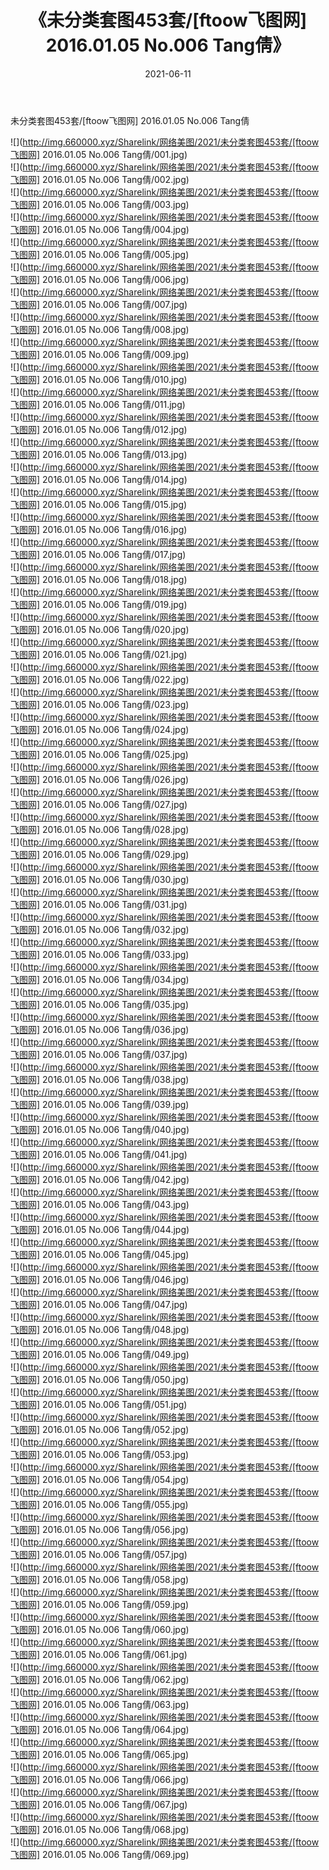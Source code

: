 ﻿---
layout: post
title:  《未分类套图453套/[ftoow飞图网] 2016.01.05 No.006 Tang倩》
date:   2021-06-11
img: http://img.660000.xyz/Sharelink/网络美图/2021/未分类套图453套/[ftoow飞图网] 2016.01.05 No.006 Tang倩/000.jpg
categories: [美女, 清纯, 唯美]
---

未分类套图453套/[ftoow飞图网] 2016.01.05 No.006 Tang倩

 ![](http://img.660000.xyz/Sharelink/网络美图/2021/未分类套图453套/[ftoow飞图网] 2016.01.05 No.006 Tang倩/001.jpg) <br>![](http://img.660000.xyz/Sharelink/网络美图/2021/未分类套图453套/[ftoow飞图网] 2016.01.05 No.006 Tang倩/002.jpg) <br>![](http://img.660000.xyz/Sharelink/网络美图/2021/未分类套图453套/[ftoow飞图网] 2016.01.05 No.006 Tang倩/003.jpg) <br>![](http://img.660000.xyz/Sharelink/网络美图/2021/未分类套图453套/[ftoow飞图网] 2016.01.05 No.006 Tang倩/004.jpg) <br>![](http://img.660000.xyz/Sharelink/网络美图/2021/未分类套图453套/[ftoow飞图网] 2016.01.05 No.006 Tang倩/005.jpg) <br>![](http://img.660000.xyz/Sharelink/网络美图/2021/未分类套图453套/[ftoow飞图网] 2016.01.05 No.006 Tang倩/006.jpg) <br>![](http://img.660000.xyz/Sharelink/网络美图/2021/未分类套图453套/[ftoow飞图网] 2016.01.05 No.006 Tang倩/007.jpg) <br>![](http://img.660000.xyz/Sharelink/网络美图/2021/未分类套图453套/[ftoow飞图网] 2016.01.05 No.006 Tang倩/008.jpg) <br>![](http://img.660000.xyz/Sharelink/网络美图/2021/未分类套图453套/[ftoow飞图网] 2016.01.05 No.006 Tang倩/009.jpg) <br>![](http://img.660000.xyz/Sharelink/网络美图/2021/未分类套图453套/[ftoow飞图网] 2016.01.05 No.006 Tang倩/010.jpg) <br>![](http://img.660000.xyz/Sharelink/网络美图/2021/未分类套图453套/[ftoow飞图网] 2016.01.05 No.006 Tang倩/011.jpg) <br>![](http://img.660000.xyz/Sharelink/网络美图/2021/未分类套图453套/[ftoow飞图网] 2016.01.05 No.006 Tang倩/012.jpg) <br>![](http://img.660000.xyz/Sharelink/网络美图/2021/未分类套图453套/[ftoow飞图网] 2016.01.05 No.006 Tang倩/013.jpg) <br>![](http://img.660000.xyz/Sharelink/网络美图/2021/未分类套图453套/[ftoow飞图网] 2016.01.05 No.006 Tang倩/014.jpg) <br>![](http://img.660000.xyz/Sharelink/网络美图/2021/未分类套图453套/[ftoow飞图网] 2016.01.05 No.006 Tang倩/015.jpg) <br>![](http://img.660000.xyz/Sharelink/网络美图/2021/未分类套图453套/[ftoow飞图网] 2016.01.05 No.006 Tang倩/016.jpg) <br>![](http://img.660000.xyz/Sharelink/网络美图/2021/未分类套图453套/[ftoow飞图网] 2016.01.05 No.006 Tang倩/017.jpg) <br>![](http://img.660000.xyz/Sharelink/网络美图/2021/未分类套图453套/[ftoow飞图网] 2016.01.05 No.006 Tang倩/018.jpg) <br>![](http://img.660000.xyz/Sharelink/网络美图/2021/未分类套图453套/[ftoow飞图网] 2016.01.05 No.006 Tang倩/019.jpg) <br>![](http://img.660000.xyz/Sharelink/网络美图/2021/未分类套图453套/[ftoow飞图网] 2016.01.05 No.006 Tang倩/020.jpg) <br>![](http://img.660000.xyz/Sharelink/网络美图/2021/未分类套图453套/[ftoow飞图网] 2016.01.05 No.006 Tang倩/021.jpg) <br>![](http://img.660000.xyz/Sharelink/网络美图/2021/未分类套图453套/[ftoow飞图网] 2016.01.05 No.006 Tang倩/022.jpg) <br>![](http://img.660000.xyz/Sharelink/网络美图/2021/未分类套图453套/[ftoow飞图网] 2016.01.05 No.006 Tang倩/023.jpg) <br>![](http://img.660000.xyz/Sharelink/网络美图/2021/未分类套图453套/[ftoow飞图网] 2016.01.05 No.006 Tang倩/024.jpg) <br>![](http://img.660000.xyz/Sharelink/网络美图/2021/未分类套图453套/[ftoow飞图网] 2016.01.05 No.006 Tang倩/025.jpg) <br>![](http://img.660000.xyz/Sharelink/网络美图/2021/未分类套图453套/[ftoow飞图网] 2016.01.05 No.006 Tang倩/026.jpg) <br>![](http://img.660000.xyz/Sharelink/网络美图/2021/未分类套图453套/[ftoow飞图网] 2016.01.05 No.006 Tang倩/027.jpg) <br>![](http://img.660000.xyz/Sharelink/网络美图/2021/未分类套图453套/[ftoow飞图网] 2016.01.05 No.006 Tang倩/028.jpg) <br>![](http://img.660000.xyz/Sharelink/网络美图/2021/未分类套图453套/[ftoow飞图网] 2016.01.05 No.006 Tang倩/029.jpg) <br>![](http://img.660000.xyz/Sharelink/网络美图/2021/未分类套图453套/[ftoow飞图网] 2016.01.05 No.006 Tang倩/030.jpg) <br>![](http://img.660000.xyz/Sharelink/网络美图/2021/未分类套图453套/[ftoow飞图网] 2016.01.05 No.006 Tang倩/031.jpg) <br>![](http://img.660000.xyz/Sharelink/网络美图/2021/未分类套图453套/[ftoow飞图网] 2016.01.05 No.006 Tang倩/032.jpg) <br>![](http://img.660000.xyz/Sharelink/网络美图/2021/未分类套图453套/[ftoow飞图网] 2016.01.05 No.006 Tang倩/033.jpg) <br>![](http://img.660000.xyz/Sharelink/网络美图/2021/未分类套图453套/[ftoow飞图网] 2016.01.05 No.006 Tang倩/034.jpg) <br>![](http://img.660000.xyz/Sharelink/网络美图/2021/未分类套图453套/[ftoow飞图网] 2016.01.05 No.006 Tang倩/035.jpg) <br>![](http://img.660000.xyz/Sharelink/网络美图/2021/未分类套图453套/[ftoow飞图网] 2016.01.05 No.006 Tang倩/036.jpg) <br>![](http://img.660000.xyz/Sharelink/网络美图/2021/未分类套图453套/[ftoow飞图网] 2016.01.05 No.006 Tang倩/037.jpg) <br>![](http://img.660000.xyz/Sharelink/网络美图/2021/未分类套图453套/[ftoow飞图网] 2016.01.05 No.006 Tang倩/038.jpg) <br>![](http://img.660000.xyz/Sharelink/网络美图/2021/未分类套图453套/[ftoow飞图网] 2016.01.05 No.006 Tang倩/039.jpg) <br>![](http://img.660000.xyz/Sharelink/网络美图/2021/未分类套图453套/[ftoow飞图网] 2016.01.05 No.006 Tang倩/040.jpg) <br>![](http://img.660000.xyz/Sharelink/网络美图/2021/未分类套图453套/[ftoow飞图网] 2016.01.05 No.006 Tang倩/041.jpg) <br>![](http://img.660000.xyz/Sharelink/网络美图/2021/未分类套图453套/[ftoow飞图网] 2016.01.05 No.006 Tang倩/042.jpg) <br>![](http://img.660000.xyz/Sharelink/网络美图/2021/未分类套图453套/[ftoow飞图网] 2016.01.05 No.006 Tang倩/043.jpg) <br>![](http://img.660000.xyz/Sharelink/网络美图/2021/未分类套图453套/[ftoow飞图网] 2016.01.05 No.006 Tang倩/044.jpg) <br>![](http://img.660000.xyz/Sharelink/网络美图/2021/未分类套图453套/[ftoow飞图网] 2016.01.05 No.006 Tang倩/045.jpg) <br>![](http://img.660000.xyz/Sharelink/网络美图/2021/未分类套图453套/[ftoow飞图网] 2016.01.05 No.006 Tang倩/046.jpg) <br>![](http://img.660000.xyz/Sharelink/网络美图/2021/未分类套图453套/[ftoow飞图网] 2016.01.05 No.006 Tang倩/047.jpg) <br>![](http://img.660000.xyz/Sharelink/网络美图/2021/未分类套图453套/[ftoow飞图网] 2016.01.05 No.006 Tang倩/048.jpg) <br>![](http://img.660000.xyz/Sharelink/网络美图/2021/未分类套图453套/[ftoow飞图网] 2016.01.05 No.006 Tang倩/049.jpg) <br>![](http://img.660000.xyz/Sharelink/网络美图/2021/未分类套图453套/[ftoow飞图网] 2016.01.05 No.006 Tang倩/050.jpg) <br>![](http://img.660000.xyz/Sharelink/网络美图/2021/未分类套图453套/[ftoow飞图网] 2016.01.05 No.006 Tang倩/051.jpg) <br>![](http://img.660000.xyz/Sharelink/网络美图/2021/未分类套图453套/[ftoow飞图网] 2016.01.05 No.006 Tang倩/052.jpg) <br>![](http://img.660000.xyz/Sharelink/网络美图/2021/未分类套图453套/[ftoow飞图网] 2016.01.05 No.006 Tang倩/053.jpg) <br>![](http://img.660000.xyz/Sharelink/网络美图/2021/未分类套图453套/[ftoow飞图网] 2016.01.05 No.006 Tang倩/054.jpg) <br>![](http://img.660000.xyz/Sharelink/网络美图/2021/未分类套图453套/[ftoow飞图网] 2016.01.05 No.006 Tang倩/055.jpg) <br>![](http://img.660000.xyz/Sharelink/网络美图/2021/未分类套图453套/[ftoow飞图网] 2016.01.05 No.006 Tang倩/056.jpg) <br>![](http://img.660000.xyz/Sharelink/网络美图/2021/未分类套图453套/[ftoow飞图网] 2016.01.05 No.006 Tang倩/057.jpg) <br>![](http://img.660000.xyz/Sharelink/网络美图/2021/未分类套图453套/[ftoow飞图网] 2016.01.05 No.006 Tang倩/058.jpg) <br>![](http://img.660000.xyz/Sharelink/网络美图/2021/未分类套图453套/[ftoow飞图网] 2016.01.05 No.006 Tang倩/059.jpg) <br>![](http://img.660000.xyz/Sharelink/网络美图/2021/未分类套图453套/[ftoow飞图网] 2016.01.05 No.006 Tang倩/060.jpg) <br>![](http://img.660000.xyz/Sharelink/网络美图/2021/未分类套图453套/[ftoow飞图网] 2016.01.05 No.006 Tang倩/061.jpg) <br>![](http://img.660000.xyz/Sharelink/网络美图/2021/未分类套图453套/[ftoow飞图网] 2016.01.05 No.006 Tang倩/062.jpg) <br>![](http://img.660000.xyz/Sharelink/网络美图/2021/未分类套图453套/[ftoow飞图网] 2016.01.05 No.006 Tang倩/063.jpg) <br>![](http://img.660000.xyz/Sharelink/网络美图/2021/未分类套图453套/[ftoow飞图网] 2016.01.05 No.006 Tang倩/064.jpg) <br>![](http://img.660000.xyz/Sharelink/网络美图/2021/未分类套图453套/[ftoow飞图网] 2016.01.05 No.006 Tang倩/065.jpg) <br>![](http://img.660000.xyz/Sharelink/网络美图/2021/未分类套图453套/[ftoow飞图网] 2016.01.05 No.006 Tang倩/066.jpg) <br>![](http://img.660000.xyz/Sharelink/网络美图/2021/未分类套图453套/[ftoow飞图网] 2016.01.05 No.006 Tang倩/067.jpg) <br>![](http://img.660000.xyz/Sharelink/网络美图/2021/未分类套图453套/[ftoow飞图网] 2016.01.05 No.006 Tang倩/068.jpg) <br>![](http://img.660000.xyz/Sharelink/网络美图/2021/未分类套图453套/[ftoow飞图网] 2016.01.05 No.006 Tang倩/069.jpg) <br>